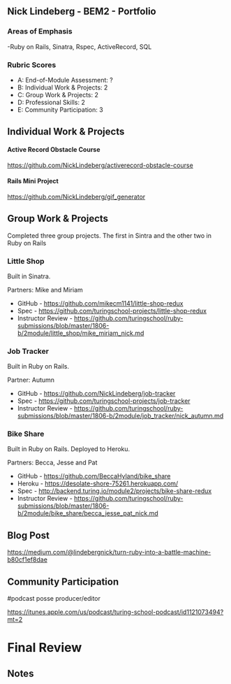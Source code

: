## Nick Lindeberg - BEM2 - Portfolio

### Areas of Emphasis

-Ruby on Rails, Sinatra, Rspec, ActiveRecord, SQL

### Rubric Scores

* A: End-of-Module Assessment: ?
* B: Individual Work & Projects: 2
* C: Group Work & Projects: 2
* D: Professional Skills: 2
* E: Community Participation: 3


## Individual Work & Projects

#### Active Record Obstacle Course
https://github.com/NickLindeberg/activerecord-obstacle-course
#### Rails Mini Project
https://github.com/NickLindeberg/gif_generator


## Group Work & Projects

Completed three group projects.  The first in Sintra and the other two in Ruby on Rails

### Little Shop

Built in Sinatra. 

Partners: Mike and Miriam 

* GitHub - https://github.com/mikecm1141/little-shop-redux
* Spec - https://github.com/turingschool-projects/little-shop-redux
* Instructor Review - https://github.com/turingschool/ruby-submissions/blob/master/1806-b/2module/little_shop/mike_miriam_nick.md


### Job Tracker

Built in Ruby on Rails.

Partner: Autumn 

* GitHub - https://github.com/NickLindeberg/job-tracker
* Spec - https://github.com/turingschool-projects/job-tracker
* Instructor Review - https://github.com/turingschool/ruby-submissions/blob/master/1806-b/2module/job_tracker/nick_autumn.md

### Bike Share

Built in Ruby on Rails. Deployed to Heroku.  

Partners: Becca, Jesse and Pat

* GitHub - https://github.com/BeccaHyland/bike_share
* Heroku - https://desolate-shore-75261.herokuapp.com/
* Spec - http://backend.turing.io/module2/projects/bike-share-redux
* Instructor Review - https://github.com/turingschool/ruby-submissions/blob/master/1806-b/2module/bike_share/becca_jesse_pat_nick.md

## Blog Post
https://medium.com/@lindebergnick/turn-ruby-into-a-battle-machine-b80cf1ef8dae

## Community Participation

#podcast posse producer/editor

https://itunes.apple.com/us/podcast/turing-school-podcast/id1121073494?mt=2


# Final Review

## Notes


